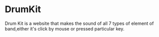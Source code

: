 # DrumKit
Drum Kit is a website that makes the sound of all 7 types of element of band,either it's click by mouse or pressed particular key.
